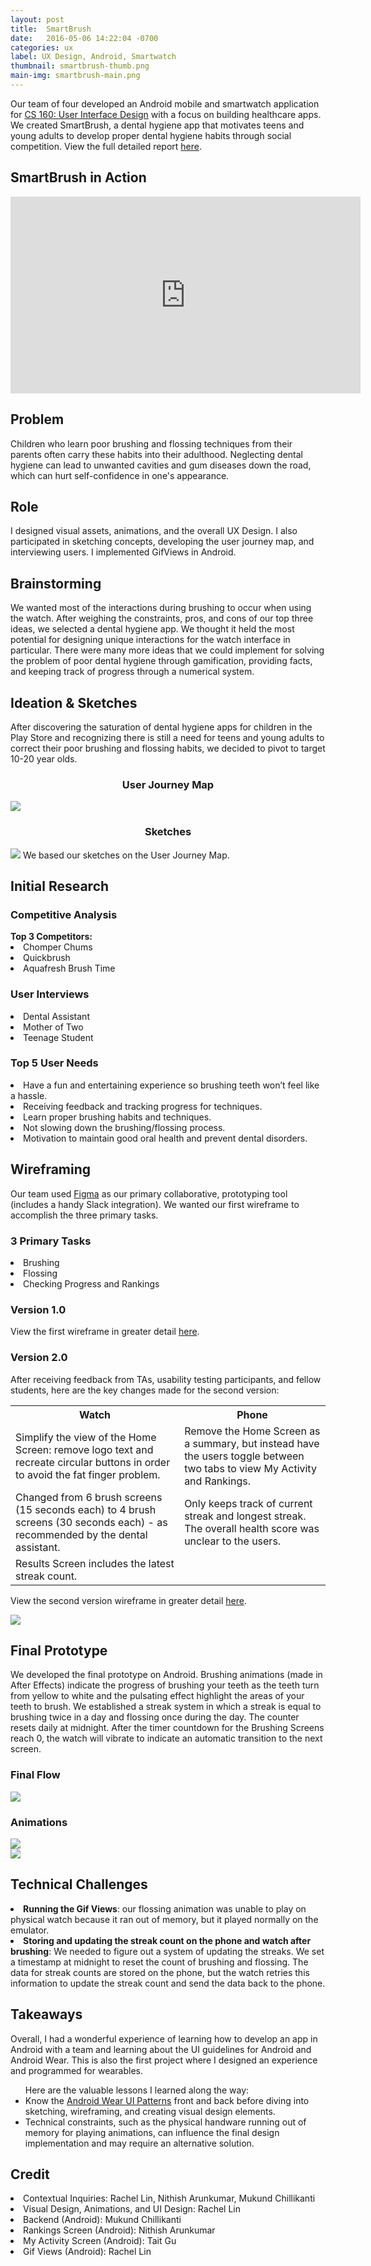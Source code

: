 ```yaml
---
layout: post
title:  SmartBrush
date:   2016-05-06 14:22:04 -0700
categories: ux
label: UX Design, Android, Smartwatch
thumbnail: smartbrush-thumb.png
main-img: smartbrush-main.png
---
```


<section>
  Our team of four developed an Android mobile and smartwatch application for <a href="http://teaching.paulos.net/cs160_SP2016/" target="_blank">CS 160: User Interface Design</a> with a focus on building healthcare apps. We created SmartBrush, a dental hygiene app that motivates teens and young adults to develop proper dental hygiene habits through social competition. View the full detailed report <a href="/files/SmartBrushFinalReport.pdf" target="_blank">here</a>.
</section>

<section>
<h1 class="section-title">SmartBrush in Action</h1>
<div class="video-module responsive-video">
<iframe width="560" height="315" src="https://www.youtube.com/embed/7vfUYkNVRzE" frameborder="0" allowfullscreen></iframe>
</div>
</section>

<div class="row">
  <div class="col-md-6 project-problem">
      <h2 class="block-title">Problem</h2>
      Children who learn poor brushing and flossing techniques from their parents often carry these habits into their adulthood. Neglecting dental hygiene can lead to unwanted cavities and gum diseases down the road, which can hurt self-confidence in one's appearance.
  </div>
  <div class="col-md-6 project-role">
    <h2 class="block-title">Role</h2>
      I designed visual assets, animations, and the overall UX Design. I also participated in sketching concepts, developing the user journey map, and interviewing users. I implemented GifViews in Android. 
  </div>
</div>

<section>
<h1 class="section-title">Brainstorming</h1>
We wanted most of the interactions during brushing to occur when using the watch. After weighing the constraints, pros, and cons of our top three ideas, we selected a dental hygiene app. We thought it held the most potential for designing unique interactions for the watch interface in particular. There were many more ideas that we could implement for solving the problem of poor dental hygiene through gamification, providing facts, and keeping track of progress through a numerical system.
</section>

<section>
<h1 class="section-title">Ideation & Sketches</h1>
After discovering the saturation of dental hygiene apps for children in the Play Store and recognizing there is still a need for teens and young adults to correct their poor brushing and flossing habits, we decided to pivot to target 10-20 year olds. 
<p>
<h3 class="subtitle" style="text-align: center">User Journey Map</h3>
<p>
<a href="https://www.figma.com/file/Laa1xLrzw4I487dMAVAU743E/Smart-Brush-User-Journey-Map" target="_blank"><img src="/img/portfolio/smartbrush/UserJourneyMap.png" class="img-responsive"></a>
<p>
<h3 class="subtitle" style="text-align: center">Sketches</h3>
<p>
<a href="https://www.figma.com/file/guugKmS6m1uQWVMW6KBj6D/CS-160-Nurse-Joy-and-the-ChancPaper-Sketches-Public" target="_blank"><img src="/img/portfolio/smartbrush/sketch.png" class="img-responsive"></a>
We based our sketches on the User Journey Map.
</section>

<section>
  <h1 class="section-title">Initial Research</h1>
  <h3 class="subtitle">Competitive Analysis</h3>
  <strong>Top 3 Competitors:</strong>
  <li>Chomper Chums</li>
  <li>Quickbrush</li>
  <li>Aquafresh Brush Time</li>
  <p>
  <h3 class="subtitle">User Interviews</h3>
  <li>Dental Assistant</li>
  <li>Mother of Two</li>
  <li>Teenage Student</li>
  <p>
  <h3 class="subtitle">Top 5 User Needs</h3>
  <li>Have a fun and entertaining experience so brushing teeth won’t feel like a hassle.</li>
  <li>Receiving feedback and tracking progress for techniques.</li>
  <li>Learn proper brushing habits and techniques.</li>
  <li>Not slowing down the brushing/flossing process.</li>
  <li>Motivation to maintain good oral health and prevent dental disorders.</li>
</section>

<section>
  <h1 class="section-title">Wireframing</h1>
  Our team used <a href="http://figma.com" target="_blank">Figma</a> as our primary collaborative, prototyping tool (includes a handy Slack integration). We wanted our first wireframe to accomplish the three primary tasks.
  <p>
  <h3 class="subtitle">3 Primary Tasks</h3>
  <li>Brushing</li>
  <li>Flossing</li>
  <li>Checking Progress and Rankings</li>
  <p>
  <h3 class="subtitle">Version 1.0</h3>
  View the first wireframe in greater detail <a href="https://www.figma.com/file/GJd7n0GcPV36Rmo6Tg14Un/Final-Wireframes-v1-Public" target="_blank">here</a>.
  <p>
 <h3 class="subtitle">Version 2.0</h3>
  After receiving feedback from TAs, usability testing participants, and fellow students, here are the key changes made for the second version:
  <p>
  <table class="table table-bordered">
  <tr>
  	<th>Watch</th>
  	<th>Phone</th>
  </tr>
  <tr>
    <td>Simplify the view of the Home Screen: remove logo text and recreate circular buttons in order to avoid the fat finger problem.</td>
    <td>Remove the Home Screen as a summary, but instead have the users toggle between two tabs to view My Activity and Rankings.</td>
  </tr>
  <tr>
    <td>Changed from 6 brush screens (15 seconds each) to 4 brush screens (30 seconds each) - as recommended by the dental assistant.</td>
    <td>Only keeps track of current streak and longest streak. The overall health score was unclear to the users.</td>
  </tr>
    <td>Results Screen includes the latest streak count.</td>
    <td></td>
  </tr>
</table>	
  View the second version wireframe in greater detail <a href="https://www.figma.com/file/5036UJPwm5jX8cpyTlir3k/PROG-03-Milestone-1-Public" target="_blank">here</a>.
<p>
<img src="/img/portfolio/smartbrush/branding.png" class="img-responsive">
</section>

<section>
  <h1 class="section-title">Final Prototype</h1>
  We developed the final prototype on Android. Brushing animations (made in After Effects) indicate the progress of brushing your teeth as the teeth turn from yellow to white and the pulsating effect highlight the areas of your teeth to brush. We established a streak system in which a streak is equal to brushing twice in a day and flossing once during the day. The counter resets daily at midnight. After the timer countdown for the Brushing Screens reach 0, the watch will vibrate to indicate an automatic transition to the next screen.
  <p>
  <h3 class="subtitle">Final Flow</h3>
  <a href="/img/portfolio/smartbrush/finaldesignflow.png" target="_blank"><img src="/img/portfolio/smartbrush/finaldesignflow.png" class="img-responsive"></a>
  <p>
  <h3 class="subtitle">Animations</h3>
  <div class="row">
  <div class="col-xs-5 center-block">
  <img src="/img/portfolio/smartbrush/bottomrightdiagram.gif" class="img-responsive">
  </div>
  <div class="col-xs-5 center-block">
  <img src="/img/portfolio/smartbrush/flossing.gif" class="img-responsive">
  </div>
  </div>
</section>

<section>
<h1 class="section-title">Technical Challenges</h1>
    <li><strong>Running the Gif Views</strong>: our flossing animation was unable to play on physical watch because it ran out of memory, but it played normally on the emulator.</li>
    <li><strong>Storing and updating the streak count on the phone and watch after brushing</strong>: We needed to figure out a system of updating the streaks. We set a timestamp at midnight to reset the count of brushing and flossing. The data for streak counts are stored on the phone, but the watch retries this information to update the streak count and send the data back to the phone.</li>
</section>

<section>
  <h1 class="section-title">Takeaways</h1>
  Overall, I had a wonderful experience of learning how to develop an app in Android with a team and learning about the UI guidelines for Android and Android Wear. This is also the first project where I designed an experience and programmed for wearables.
  <p>
  <ul>Here are the valuable lessons I learned along the way:
  <li>Know the <a href="http://developer.android.com/design/wear/patterns.html" target="_blank">Android Wear UI Patterns</a> front and back before diving into sketching, wireframing, and creating visual design elements.</li>
  <li>Technical constraints, such as the physical handware running out of memory for playing animations, can influence the final design implementation and may require an alternative solution.</li>
  </ul>
</section>

<section>
   <h1 class="section-title">Credit</h1>
    <li>Contextual Inquiries: Rachel Lin, Nithish Arunkumar, Mukund Chillikanti</li>
    <li>Visual Design, Animations, and UI Design: Rachel Lin</li>
    <li>Backend (Android): Mukund Chillikanti</li>
    <li>Rankings Screen (Android): Nithish Arunkumar</li>
    <li>My Activity Screen (Android): Tait Gu</li>
    <li>Gif Views (Android): Rachel Lin</li>
</section>
